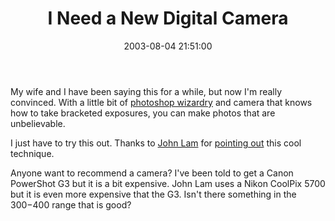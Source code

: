 ﻿---
layout: post
title: "I Need a New Digital Camera"
comments: false
date: 2003-08-04 21:51:00
categories:
 - Technology
subtext-id: fa52c6d2-4c60-4dc6-baed-fd0de7b7e863
alias: /blog/I-Need-a-New-Digital-Camera.aspx
---


My wife and I have been saying this for a while, but now I'm really convinced. With a little bit of [photoshop wizardry](http://www.luminous-landscape.com/tutorials/digital-blending.shtml) and camera that knows how to take bracketed exposures, you can make photos that are unbelievable.

I just have to try this out. Thanks to [John Lam](http://www.iunknown.com/) for [pointing out](http://www.iunknown.com/000307.html) this cool technique.

Anyone want to recommend a camera? I've been told to get a Canon PowerShot G3 but it is a bit expensive. John Lam uses a Nikon CoolPix 5700 but it is even more expensive that the G3. Isn't there something in the $300-$400 range that is good?
